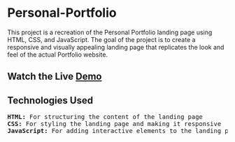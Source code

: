 # Personal-Portfolio
This project is a recreation of the Personal Portfolio landing page using HTML, CSS, and JavaScript. The goal of the project is to create a responsive and visually appealing landing page that replicates the look and feel of the actual Portfolio website.

## Watch the Live [Demo](https://nikhils045.github.io/Personal-Portfolio/)

## Technologies Used
<pre>
<b>HTML:</b> For structuring the content of the landing page
<b>CSS:</b> For styling the landing page and making it responsive
<b>JavaScript:</b> For adding interactive elements to the landing page
</pre>
